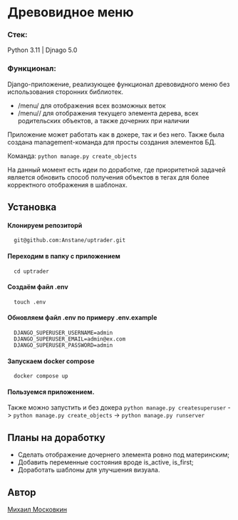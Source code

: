 # Древовидное меню

### Стек:

Python 3.11 | Djnago 5.0 

### Функционал:

Django-приложение, реализующее функционал древовидного меню без использования сторонних библиотек.

- /menu/ для отображения всех возможных веток
- /menu/<url>/ для отображения текущего элемента дерева, всех родительских объектов, а также дочерних при наличии

Приложение может работать как в докере, так и без него. Также была создана management-команда для просты создания элементов БД. 

Команда: `python manage.py create_objects`

На данный момент есть идеи по доработке, где приоритетной задачей является обновить способ получения объектов в тегах для более корректного отображения в шаблонах.

## Установка

#### Клонируем репозиторй
```
  git@github.com:Anstane/uptrader.git
```

#### Переходим в папку с приложением
```
  cd uptrader
```

#### Создаём файл .env

```
  touch .env
```

#### Обновляем файл .env по примеру .env.example

```
  DJANGO_SUPERUSER_USERNAME=admin
  DJANGO_SUPERUSER_EMAIL=admin@ex.com
  DJANGO_SUPERUSER_PASSWORD=admin
```

#### Запускаем docker compose
```
  docker compose up
```

#### Пользуемся приложением.

Также можно запустить и без докера `python manage.py createsuperuser` -> `python manage.py create_objects` -> `python manage.py runserver`

## Планы на доработку

- Сделать отображение дочернего элемента ровно под материнским;
- Добавить переменные состояния вроде is_active, is_first;
- Доработать шаблоны для улучшения визуала.


## Автор

[Михаил Московкин](https://github.com/Anstane)
